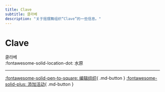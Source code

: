 ```yaml
---
title: Clave
subtitle: 클라베
description: "关于摇摆舞组织“Clave”的一些信息。"
---
```


# Clave

클라베  
:fontawesome-solid-location-dot: 水原  


---

[:fontawesome-solid-pen-to-square: 编辑组织](https://github.com/swingdance/orgs/issues/new?assignees=&labels=update+org&projects=&template=03-update_entity.yml&title=Update%20Org%3A%20ko_KR%20%E2%80%A2%20Clave&region=ko_KR&id=clave&name=Clave){ .md-button } [:fontawesome-solid-plus: 添加活动](https://github.com/swingdance/events/issues/new?assignees=&labels=add+event&projects=&template=02-add_entity.yml&title=Add%20Event%3A%20ko_KR%20%E2%80%A2%20%3CName%3E&region=ko_KR&province=Suwon&city=Suwon&org_id=clave){ .md-button }
